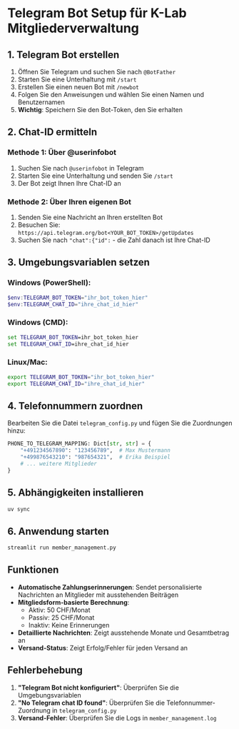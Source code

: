 # Telegram Bot Setup für K-Lab Mitgliederverwaltung

## 1. Telegram Bot erstellen

1. Öffnen Sie Telegram und suchen Sie nach `@BotFather`
2. Starten Sie eine Unterhaltung mit `/start`
3. Erstellen Sie einen neuen Bot mit `/newbot`
4. Folgen Sie den Anweisungen und wählen Sie einen Namen und Benutzernamen
5. **Wichtig**: Speichern Sie den Bot-Token, den Sie erhalten

## 2. Chat-ID ermitteln

### Methode 1: Über @userinfobot
1. Suchen Sie nach `@userinfobot` in Telegram
2. Starten Sie eine Unterhaltung und senden Sie `/start`
3. Der Bot zeigt Ihnen Ihre Chat-ID an

### Methode 2: Über Ihren eigenen Bot
1. Senden Sie eine Nachricht an Ihren erstellten Bot
2. Besuchen Sie: `https://api.telegram.org/bot<YOUR_BOT_TOKEN>/getUpdates`
3. Suchen Sie nach `"chat":{"id":` - die Zahl danach ist Ihre Chat-ID

## 3. Umgebungsvariablen setzen

### Windows (PowerShell):
```powershell
$env:TELEGRAM_BOT_TOKEN="ihr_bot_token_hier"
$env:TELEGRAM_CHAT_ID="ihre_chat_id_hier"
```

### Windows (CMD):
```cmd
set TELEGRAM_BOT_TOKEN=ihr_bot_token_hier
set TELEGRAM_CHAT_ID=ihre_chat_id_hier
```

### Linux/Mac:
```bash
export TELEGRAM_BOT_TOKEN="ihr_bot_token_hier"
export TELEGRAM_CHAT_ID="ihre_chat_id_hier"
```

## 4. Telefonnummern zuordnen

Bearbeiten Sie die Datei `telegram_config.py` und fügen Sie die Zuordnungen hinzu:

```python
PHONE_TO_TELEGRAM_MAPPING: Dict[str, str] = {
    "+491234567890": "123456789",  # Max Mustermann
    "+499876543210": "987654321",  # Erika Beispiel
    # ... weitere Mitglieder
}
```

## 5. Abhängigkeiten installieren

```bash
uv sync
```

## 6. Anwendung starten

```bash
streamlit run member_management.py
```

## Funktionen

- **Automatische Zahlungserinnerungen**: Sendet personalisierte Nachrichten an Mitglieder mit ausstehenden Beiträgen
- **Mitgliedsform-basierte Berechnung**: 
  - Aktiv: 50 CHF/Monat
  - Passiv: 25 CHF/Monat
  - Inaktiv: Keine Erinnerungen
- **Detaillierte Nachrichten**: Zeigt ausstehende Monate und Gesamtbetrag an
- **Versand-Status**: Zeigt Erfolg/Fehler für jeden Versand an

## Fehlerbehebung

1. **"Telegram Bot nicht konfiguriert"**: Überprüfen Sie die Umgebungsvariablen
2. **"No Telegram chat ID found"**: Überprüfen Sie die Telefonnummer-Zuordnung in `telegram_config.py`
3. **Versand-Fehler**: Überprüfen Sie die Logs in `member_management.log`
